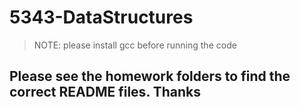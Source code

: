 # 5343-DataStructures

> NOTE: please install gcc before running the code 

## Please see the homework folders to find the correct README files. Thanks